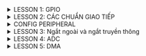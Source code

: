 <details>
  <summary>LESSON 1: GPIO</summary>
  Để sử dụng ngoại vi GPIO ta cần thực hiện các bước sau :
  
  ![image](https://github.com/user-attachments/assets/0c621346-dd76-4e1b-be1c-ae0e3be759b1)
  
 * B1: Cấp xung clock cho ngoại vi
  Ta cần phải đọc vào diagram của mỗi loại để biết được cần phải cấp xung clock cho bus nào trên ngoại vi
  dưới đây là diagram của dòng stm32f103
  
  ![image](https://github.com/user-attachments/assets/6064d888-84fb-4ada-9d8f-b8004c4eab84)

Ví dụ: nếu bạn muốn sử dụng chân PA2 thì bạn phải cấp xung cho GPIO, muốn cấp xung cho GPIO thì phải cấp xung cho bus mà GPIO treo lên là APB2.

  * Trong VDK STM32 thì thanh ghi dùng để cấp clock là thanh ghi RCC

  * Mình sử dụng thư viện chuẩn, cú pháp để cấp/không cấp clock cho một ngoại vi là: RCC_@PeriphClockCmd(A, B) , với @ là tên bus mà mình muốn cấp clock(AHB, APB1, APB2), A là ngoại vi mà mình muốn cấp clock(RCC_APB2Periph_GPIOC,....), B là cho phép cấp/không cấp (ENABLE,...).
  
* B2 : Cấu hình ngoại vi cho GPIO
  cấu hình cho GPIO có 3 thông số chính là : pin, mode, speed.
    * Pin : Là chân mình muốn dùng (0->15)
    * mode : loại chức năng mà bạn muốn dùng, 2 chức năng cơ bản nhất của GPIO chính là Input và Output và 1 số chức năng khác như analog ...
      * cú pháp : GPIO_Mode_IN_FLOATING /GPIO_Mode_Out_PP
      * Input (đầu vào) : có nhiều loại ví dụ như floating, input_pullup, input_pulldown
          + Input floating: Đầu vào thả nổi, điện áp không cố định dao động từ 0V tới Vcc ( thông qua điện trở )
          + Input pull up: Đầu vào có trở kéo lên (điện áp mặc định trên chân là Vcc)
          + Input pull down: Đầu vào có trở kéo xuống (điện áp mặc định trên chân là 0V)
          + GPIO_Mode_AIN: Đầu vào tương tự, dùng để đo ADC
       Để hiểu rõ hơn thì nôn na là: ví dụ bạn có 1 nút nhấn đi, bạn để trạng thái mặc định là 1(tức là chưa làm gì thì trạng thái nó là 1), khi tác động trạng thái nó là 0. 
       Lúc đó bạn thiết kế bài toán là nhấn nút led sẽ sáng thì làm sao nó biết được là bạn nhấn nút? thì lúc đó nếu nó nhận được tín hiệu 0(tức là có sự thay đổi trạng thái 
       từ 0 về 1) thì nó sẽ thực hiện lệnh bật đèn.
      * Output (đầu ra): xuất tín hiệu ra ngoài . Thường dùng 2 loại chính opendrain và push-pull(pull-up & pull-down).
          + Ouput Opendrain: Đầu ra dạng cực máng hở. Chỉ có thể kéo về 0V bằng cách ghi bit 0, khi ghi bit 1, chân IO sẽ có điện áp tương ứng với nguồn nối vào IO đó.
          Khi sử dụng mode Push-pull thì trong đó nó cấu hình sẵn một điện trở rồi(kéo lên hoặc kéo xuống) nhưng ở I2C nó đã có sẵn điện trở kéo lên rồi, nên dùng OD để      
          không cần điện trở kéo cho vi điều khiển nữa. Tại vì mình đã có điện trở kéo lên rồi giờ config thêm nó sẽ gây xung đột
          + Ouput Push Pull : tương tự như pull up và pull down của input.
          * Khi nào dùng opendrain và khi nào dùng push-pull? Khi bạn muốn on/off,pwm thì dùng push. Còn opendrain thì với những giao thức nào ở trạng thái mặc định của nó đã có trở kéo lên nguồn rồi thì trong vi điều khiển ko cần dùng nữa ví dụ:làm việc với giao thức I2C 😊
     * speed : tốc độ nhận hoặc xuất tín hiệu , có 3 loại : GPIO_Speed_10MHz ,GPIO_Speed_2MHz, GPIO_Speed_50MHz thông thường thì chọn 50MHz
* Vấn đề đặt ra ở đây là? trong một chương trình mình muốn dùng 1 lúc nhiều chân đi chẳng lẻ lần nào mình cũng gọi các tham số ra , như thế sẽ rất chi là mệt, nên để tối ưu thì mình sẽ tạo 1 struct mà nó có cùng tính chất như:mode, pin, speed. Trong thư viện chuẩn, struct đó có tên là GPIO_InitTypeDef. Struct là một kiểu dữ liệu nên mình sẽ khai báo 1 biến và dùng biến đó trỏ tới các tham số trong struct. Các cấu hình sẽ lưu giá trị vào biến đó. Vậy là đã cấu hình cho 1 chân đã xong, và mình sẽ truyền 2 tham số đó là tên GPIO:GPIO cần dùng và cấu hình mình vừa mới config: con trỏ tới biến đó.

* một số hàm thông dụng :
uint8_t GPIO_ReadInputDataBit(GPIO_TypeDef* GPIOx, uint16_t GPIO_Pin);

uint16_t GPIO_ReadInputData(GPIO_TypeDef* GPIOx);

uint8_t GPIO_ReadOutputDataBit(GPIO_TypeDef* GPIOx, uint16_t GPIO_Pin);

uint16_t GPIO_ReadOutputData(GPIO_TypeDef* GPIOx);

void GPIO_SetBits(GPIO_TypeDef* GPIOx, uint16_t GPIO_Pin);//0b0000….0010

void GPIO_ResetBits(GPIO_TypeDef* GPIOx, uint16_t GPIO_Pin);

void GPIO_WriteBit(GPIO_TypeDef* GPIOx, uint16_t GPIO_Pin, BitAction BitVal);

void GPIO_Write(GPIO_TypeDef* GPIOx, uint16_t PortVal);
</details>
<details>
<summary>LESSON 2: CÁC CHUẨN GIAO TIẾP </summary>
1.Truyền nhận dữ liệu :
   Việc truyền nhận dữ liệu thực chất là việc truyền nhận các tín hiệu điện áp biểu diễn cho các bit, điện áp được truyền nhận trên các chân của Vi điều khiển.
  
  ![image](https://github.com/user-attachments/assets/242557bc-9a49-408f-89aa-11dd7f3a0a53)
Câu hỏi được đặt ra ở đây là :ví dụ 2 bit liền kề nó có cùng mức điện áp thì làm sao MCU nhận biết được đó là 2 bit? => Đó là lí do tại sao có các kiểu giao tiếp sau đây.

2.SPI - Serial Peripheral Interface :
* Các bit dữ liệu được truyền nối tiếp nhau và có xung clock đồng bộ.

* Giao tiếp song công, có thể truyền và nhận cùng một thời điểm.

* Có chế độ 1 dây: truyền hoặc nhận

* Khoảng cách truyền ngắn

* Giao tiếp 1 Master với nhiều Slave.
* kết nối với nhau bằng 4 dây

![image](https://github.com/user-attachments/assets/e2144f6d-4d56-47f6-8c75-40655d24b1be)

Giới thiệu các dây:
* SCK: Serial Clock. Thiết bị tạo clock là master và cung cấp clock cho slave. Sở dỉ là giao tiếp đồng bộ vì kiểu master và slave có chung 1 dây SCK để điều khiển truyền hay nhận của 2 thiết bị.
* MOSI: Master Out Slave In . Tín hiệu tạo bởi master và Slave nhận tín hiệu.
* MISO: Master In Slave Out. Tín hiệu tạo bởi Slave và Master nhận tín hiệu
* SS: Select Slave. Chọn thiết bị Slave để giao tiếp. Để chọn được thì Master kéo đường SS tương ứng xuống mức 0(bình thường SS ở mức 1). Giao tiếp bằng chân chọn chip Quá trình truyền nhận SPI:

![image](https://github.com/user-attachments/assets/d93ba62d-ee92-4e56-bfc7-4759f91c08c5)
![image](https://github.com/user-attachments/assets/d0d1cfe5-a8fa-43ba-a513-fcf0eba2910c)

Qúa trình truyền nhận của SPi:
* Tùy thuộc vào bit chọn định dạng khung dữ liệu (DFF trong thanh ghi SPI_CR1), dữ liệu gửi hoặc nhận là 8 bit hoặc 16 bit. Lựa chọn này phải được thực hiện trước khi kích hoạt SPI để đảm bảo hoạt động chính xác.

* Bắt đầu quá trình, master sẽ kéo chân CS của slave muốn giao tiếp xuống 0 để báo hiệu muốn truyền nhận.

* Mỗi xung clock, Master sẽ gửi đi 1 bit từ thanh ghi dịch (Shift Register) của nó đến thanh ghi dịch của Slave thông qua đường MOSI. Đồng thời Slave cũng gửi lại 1 bit đến cho Master qua đường MISO.Như vậy sau 8 chu kỳ clock thì hoàn tất việc truyền và nhận 1 byte dữ liệu.
![image](https://github.com/user-attachments/assets/d4a7f903-68b0-4969-be62-7ff8f5c2e1e5)

Các mode trong SPI :
* CPOL:
   + Bằng 0 thì lúc mặc định là 0. Muốn tạo ra clock để báo hiệu truyền nhận thì ta kéo nó từ 0 lên 1 rồi về 0 là tạo ra 1 xung clock để truyền nhận 1 bit
   + Bằng 1 thì lúc mặc định là 1. Muốn tạo ra clock để báo hiệu truyềnn nhận thì ta kéo nó từ 1 xuống 0 rồi về 1 là tạo ra 1 xung clock để truyền nhận 1 bit.
*CPHA:
   + Bằng 0 :Bit dữ liệu đầu ra sẽ rơi vào cạnh xung đầu tiên của chu kì.
   + Bằng 1 :Bit dữ liệu đầu ra sẽ rơi vào cạnh xung thứ hai của chu kì.
* Tốc độ truyền khoảng vài Mbps hoặc vài chục Mbps.

![image](https://github.com/user-attachments/assets/b0e4c6b1-05f8-4360-a5e8-da50b1095606)

* Với stm32f103: tần só xung là 72MHz, qua bộ chia 8(có thể chọn bộ chia 2,4,8....) -> Tốc độ bằng 9 Mbps
* Ưu, nhược điểm của chuẩn giao tiếp SPI:

Ưu điểm:
 + Không có hệ thống định địa chỉ slave phức tạp như I2C
 + Tốc độ truyền dữ liệu cao hơn I2C (nhanh gần gấp đôi)
 + Hỗ trợ truyền dữ liệu hai chiều đồng thời (full-duplex), giúp tăng hiệu suất giao tiếp.

Nhược điểm:
 + Sử dụng bốn dây (I2C và UART sử dụng hai dây).
 + Chỉ cho phép một master duy nhất.
 + khoảng cách truyền ngắn
3.I2C - Inter-Integrated Circuit :
![image](https://github.com/user-attachments/assets/52911af4-be37-4c2d-b485-5825a446ee31)


* I2C là một giao thức truyền thông nối tiếp đồng bô, nên các bit dữ liệu truyền đi được đồng bộ hóa với xung nhịp do Master điều khiển.
* I2C có 2 dây đó là SCL và SDA vào điện trở kéo lên nguồn:
   + SDA (Serial Data) - đường truyền cho master và slave để gửi và nhận dữ liệu.
   + SCL (Serial Clock) - đường mang tín hiệu xung nhịp.
* Hoạt động ở chế độ bán song công(tức là tại một thời điểm thì nó chỉ có thể truyền hoặc nhận, nếu muốn nhận phải đợi truyền xong).
* Bán song công vì: nó chỉ có 2 dây 1 là SCL(clock) và 1 dây là SDA để truyền, chỉ có 1 dây nên không thể 1 lúc mà vừa truyền vừa nhận dữ liệu được.
* I2C nó không truyền theo từng bit giống như SPI mà nó sẽ truyền theo từng frame
* I2C giao tiếp bằng địa chỉ Data frame của I2C:
![image](https://github.com/user-attachments/assets/710a093c-52fe-4746-ba7f-c6cba82ec170)

* Qúa trình truyền dữ liệu I2C :
  + Đầu tiên phải có bit start condition( SDA kéo xuống mức 0 trước SCL để tạo ra tín hiệu, bình thường 2 dây này ở mức 1 tại vì nó được gắn vào điện trở kéo lên nguồn).
  + Tiếp theo là 7 or 10 bit địa chỉ(tùy thuộc vào chip) và 1 bit r/w.
  + Phải gửi địa chỉ vì nó cùng 1 lúc truyền nhận nhiều thiết bị, để phân biệt chúng thì mỗi con phải có 1 địa chỉ, khi nó truyền bit địa chỉ thì tất cả sẽ được nhận m, thiết bị nào ứng với địa chỉ đó thì sẽ biết là sắp có quá trình truyền/nhận. Còn bit R/W để nó nói với slave tương ứng với địa chỉ đó là nó sẽ truyền hay đọc dữ liệu(0:Read là master sẽ đọc được trạng thái của Slave, 1.Write:master viết data cho slave).
  + tiếp theo sẽ là bit ACK/NACK nếu slave nào đó gửi lại 1 bit ack điều đó có nghĩa là địa chỉ đã đúng master sẽ gửi tiếp 8 bit data, sau khi đã gửi xong 8 bit data thì bên slave lại gửi tiếp bit ACK( nếu như đã nhận đủ và thành công) hoặc bit NACK(nếu không nhận được hoặc bị lỗi khung truyền)
  + kết thúc sẽ là 1 bit stop nó sẽ kéo SDA lên mức 1 trong khi SCL vẫn ở mức 1
* lưu ý : master hoàn toàn kiểm soát SCL , slave chỉ hoạt động theo

![image](https://github.com/user-attachments/assets/77fad496-755b-498c-beb2-17035689a3cc)

3.UART - Universal Asynchronous Receiver-Transmitter
* là một giao thức truyền thông phần cứng dùng giao tiếp nối tiếp không đồng bộ và có thể cấu hình được tốc độ
* UART chỉ 2 thiết bị với nhau(giao tiếp 1 - 1)
* uart là truyền thông bất đồng bộ nên 2 chủ thể có thể biết mà tương tác với nhau thì dựa vào baudrate. Khác baudrate vẫn truyền được nhưng dư liệu truyền, nhận sẽ bị sai.
* tốc độ truyền của UART được đặt ở một số chuẩn, chẳng hạn như 9600, 19200, 38400, 57600, 115200 baud và các tốc độ khác
* UART :
   + 2 dây TX,RX
   + một master và một slave
   + Quá trình truyền dữ liệu thường sẽ diễn ra ở 3.3V hoặc 5V
* UART truyền dữ liệu nối tiếp, theo 1 trong 3 chế độ:
   * Simplex: Chỉ tiến hành giao tiếp một chiều.
   * Half duplex: Dữ liệu sẽ đi theo một hướng tại 1 thời điểm
   * Full duplex: Thực hiện giao tiếp đồng thời đến và đi từ mỗi master và slave
* Data frame UART :
![image](https://github.com/user-attachments/assets/1921d7c6-365c-400d-9a6e-e86cc09c2a26)
* Để bắt đầu truyền nhận khi có Start Bit(kéo TX từ 1->0).
* có 5 đến 9 bit dữ liệu.
* 0 to 1 Parity bit (bit chẵn lẻ).
   * Bit chẵn lẻ kiểm tra xem dữ liệu nhận đúng hay chưa.
   * Quy luật chẵn: nếu tổng số bit 1 là số chẵn thì bit đó là 0, còn quy luật lẻ là nếu tổng sốt bit lẻ là số chẵn thì thêm số 1.
* 1 hoặc 2 stop bit(kéo chân Rx lên 1).
</details>
<details>
  <summary> CONFIG PERIPHERAL</summary>
  * Các giao thức trong chúng ta đều có thể triển khai bằng SOFTWARE và HARDWARE :
  
   + SOFTWARE : thường dùng để mô phỏng lại quá trình giao thức đó hoạt động mà không cần phải sử dụng đến chân có sẵn trong mạch mà vẫn có thể biến các chân GPIO thành nó hay còn gọi là giả lập giao thức (em có để mô phỏng ở trên)
    
   + HARDWARE : dùng các chân được tích hợp trong mạch giúp dễ dàng triển khai các chức năng của giao thức
  * datasheet :

    ![image](https://github.com/user-attachments/assets/2f4bdc01-1db4-4740-8d18-1290caf3221a)

1.SPI - HARDWARE :
  * STM32F1 có 2 khối SPI, SPI1 ở APB2 và SPI2 ở PAB1. Các khối này được xây dựng các kết nối, driver và các hàm riêng trong bộ thư viện chuẩn.
  b1. đầu tiên phải cấu hình chân SPI  bằng cách đọc datasheet :

    vd : tôi chọn SPI1 thì cần cấu hình chân này :
    
    ![image](https://github.com/user-attachments/assets/1cd6a87e-6546-4b3b-ad23-059c1cce3af7)
    
  b2. cấu hình tham số của SPI :

  ![image](https://github.com/user-attachments/assets/a17aac75-2ff3-498a-8cf7-a7f751b2ae0f)

  b3. tùy hình vào cấu hình truyền hoặc nhận ta sẽ có các hàm khác nhau :
  
  ![image](https://github.com/user-attachments/assets/c0488c58-6527-40ca-85bb-97e7bfdbc230)
  
* Một số hàm và cờ quan trọng :
![image](https://github.com/user-attachments/assets/f585370b-cb97-4191-8fc7-e982ac4a3744)

2. I2C - HARDWARE :
 * tương tự như SPI , Các bước thực hiện là: Xác định các chân I2C -> Cấu hình GPIO -> Cấu hình I2C

![image](https://github.com/user-attachments/assets/407157d0-59d1-4ff2-8bce-67d50b72ef6f)
+ cấu hình I2C :

![image](https://github.com/user-attachments/assets/3b61633d-1859-46d4-ae49-0faa0ccec37f)

* cấu hình truyền hoặc nhận :

  ![image](https://github.com/user-attachments/assets/a886b2c3-935a-4415-bd44-2b28c43e699e)

  ![image](https://github.com/user-attachments/assets/fa358374-99bb-4c8b-8fbc-8c338adcdd93)

* một số hàm và cờ quan trọng :

![image](https://github.com/user-attachments/assets/d7ce6cd0-0bbe-4210-a55a-209f1b052c63)

![image](https://github.com/user-attachments/assets/7d2053b2-622b-491c-8532-67155d32bdc9)

3. UART - HARDWARE :
* Các bước cấu hình uart : xác định chân UART -> cấu hình chân GPIO -> Cấu hình UART
 + cấu hình chân GPIO :

![image](https://github.com/user-attachments/assets/de2770b7-87f9-4b6d-b840-5e184e14c70b)

![image](https://github.com/user-attachments/assets/ce77d80c-9e50-43a6-9a3c-ff4dce77764c)
 + cấu hình uart :

![image](https://github.com/user-attachments/assets/70ca7997-7653-42d6-8857-b385e260ffeb)

+ hàm truyền hoặc nhận :

  ![image](https://github.com/user-attachments/assets/fbc63be8-3363-4eb9-84bc-e8e481046e48)
+ một số cờ quan trọng :

![image](https://github.com/user-attachments/assets/22253543-2810-4578-acc6-7e216f89fb2e)
</details>
<details>
  <summary>LESSON 3: Ngắt ngoài và ngắt truyền thông</summary>
* Ngắt là 1 sự kiện khẩn cấp xảy ra trong hay ngoài vi điều khiển. Nó yêu MCU phải dừng chương trình chính và thực thi chương trình ngắt. Hàm phục vụ ngắt.
  
* Sau khi xử lí xong nhiệm vụ này thì bộ đếm chương trình sẽ trả về giá trị trước đó để bộ xử lí thực hiện công việc còn đang dang dở. Như vậy, ngắt có mức độ ưu tiên cao nhất, thường xử lí các sự kiện bất ngờ nhưng không tốn thời gian. Ngắt có 2 loại: ngắt có thể xuất phát từ tín hiệu bên trong con chip(ngắt báo bộ đếm timer/counter tràn, ngắt báo quá trình gửi dữ liệu bằng RS232 kết) hoặc ngắt do các tác nhân bên ngoài(nhấn button, ngắt báo có 1 gói dữ liệu nhận được).

VD : Cách chương trình chạy ngắt thực hiện :

![image](https://github.com/user-attachments/assets/4b6982b5-09ed-4115-bcc8-01f7663c685f)

1.Ngắt ngoài :
Ngắt ngoài là 1 sự kiện ngắt xảy ra khi có tín hiệu can thiệp từ bên ngoài, từ phần cứng, người sử dụng hay ngoại vi...
 * Ngắt ngoài của chip STM32F103 bao gồm có 16 line:

![image](https://github.com/user-attachments/assets/a233d50d-402f-4d9b-a20c-fa07f0136527)
  + mỗi line chỉ được gắn với một một port duy nhất và không thể cấu hình cho các port khác , vì thế chúng ta cần phải phân chia các line 1 cách phù hợp để không bị trùng ngắt.

     vd : Line0 nếu chúng ta đã chọn chân PA0 (chân 0 ở port A) làm chân ngắt thì tất cả các chân 0 ở các Port khác không được khai báo làm chân ngắt ngoài nữa
    
  + các Line ngắt sẽ được phân vào các Vector ngắt tương ứng. Các Line ngắt của chip STM32F103 được phân bố vào các vector ngắt như sau:
    
    ![image](https://github.com/user-attachments/assets/bdca1584-d56a-4a1a-b6cb-1ae6779c7ec7)
    
    + Các Line0, Line1, Line2, Line3, Line4 sẽ được phân vào các vector ngắt riêng biệt EXTI0, EXTI1, EXTI2, EXTI3, EXTI4, còn từ Line5->Line9 sẽ được phân vào vector ngắt EXTI9_5, Line10->Line15 được phân vào vecotr EXTI15_10.

    + các ngắt quyết định mức độ thực hiện thông qua mức độ ưu tiên :
       + ngắt nào có độ ưu tiên cao hơn thì ngắt đó thực hiên trước.
       + MCU sẽ kiểm tra ngắt có cùng một mức Preemption Priority thì ngắt nào có Sub Priority cao hơn thì ngắt đó được thực hiện trước.
       + Còn trường hợp 2 ngắt có cùng mức Preemption và Sub Priority luôn thì ngắt nào đến trước được thực hiện trước.
      
* Để sử dụng ngắt ngoài ta thực hiện các bước sau: Xác định các chân ngắt ngoài -> Cấu hình các chân GPIO
   + Trước tiên muốn sử dung bất cứ ngoại vi nào thì mình phải bật Clock của bus gắn với ngoại vi đó, ngoài ra phải bật thêm AFIO. AFTO là những cái funtion thay thế. 
      + cấu hình RCC :
        
     ![image](https://github.com/user-attachments/assets/980a360c-bc39-4a22-80bf-24ebd0a3f0f8)

      + sau đó cấu hình GPIO:
     
     ![image](https://github.com/user-attachments/assets/54033f18-9f32-472a-9115-a91c1c95bf22)

      + Cấu hình NVIC :
        trước hết chúng ta cần phải tra bảng NVIC:
        
        ![image](https://github.com/user-attachments/assets/de5d5a22-d9d6-41cf-adab-77c3292b3755)
        
        Sau đó cấu hình NVIC tùy theo Group và mức độ ưu tiên khi tra :
        
        ![image](https://github.com/user-attachments/assets/82e0fdca-fe35-4caa-bba3-9e88cf93e11f)

        vd : ![image](https://github.com/user-attachments/assets/6ca07c33-f3a8-4b02-af8e-80402349cf6a)

     + cấu hình EXTI :
       
       ![image](https://github.com/user-attachments/assets/8aa8a1a4-76a3-4a55-ae61-934d721f832d)

       VD : ![image](https://github.com/user-attachments/assets/61853b7b-49a8-44bd-b28b-454a5ae6ec34)

     + sau cùng là hàm phục vụ ngắt ngoài : EXTIx_IRQHandler() (x là line ngắt tương ứng), Hàm EXTI_GetITStatus(EXTI_Linex) :Kiểm tra cờ ngắt của line x tương ứng. Hàm EXTI_ClearITPendingBit(EXTI_Linex): Xóa cờ ngắt ở line x.

     ![image](https://github.com/user-attachments/assets/ce2e8acb-0135-4baa-ae8e-3c9a03d1ce4f)
      
2. Ngắt truyền thông :
* STM32F103 hỗ trợ các ngắt cho các giao thức như : SPI, I2C, UART ... các ngắt này giúp cho việc truyền hoặc nhận dữ liệu không bị sai sót và tránh bị mất dữ liệu
* ở đây em sẽ vd về UART với ngắt nhận , các giao thức còn lại cũng tương tự như vậy :
  
  các bước cấu hình ngắt uart như sau : cấu hình chân GPIO -> cấu hình NVIC -> Cấu hình uart.
  
  + bật clock :
    
  RCC_APB2PeriphClockCmd(RCC_APB2Periph_GPIOA |RCC_APB2Periph_USART1,ENABLE);
  + cấu hình GPIO :
    
    ![image](https://github.com/user-attachments/assets/94e434ed-8f1a-47df-9671-b1bb9310f8e2)
    
  + cấu hình NVIC :
    
    ![image](https://github.com/user-attachments/assets/6a2628fc-b85c-4d77-9b1c-dfeeef49bad5)
    
  + cấu hình uart :

    ![image](https://github.com/user-attachments/assets/c43d8978-4306-4d08-b3e1-a9792a7d7b8f)

  + hàm ngắt uart :
    
    ![image](https://github.com/user-attachments/assets/d1c95439-f349-4623-ac24-0cdb679049a4)
 
    + Trong hàm phục vụ ngắt, ta kiểm tra ngắt đến là ngắt nhận RXNE hay ngắt truyền TX, bằng  hàm USART_GetITStatus. Tùy theo tín hiệu ngắt mà có thể lập trình tác vụ khác nhau. Sau khi thực thi xong, có thể xóa cờ ngắt để đảm bảo không còn ngắt trên line (thông thường cờ ngắt sẽ tự động xóa).
</details>
<details>
  <summary>LESSON 4: ADC </summary>
* Vi điều khiển hay các thiết bị ngày nay đều sử dụng tín hiệu số dựa trên các bit nhị phân để hoạt động. Còn thực tế thì không chỉ mãi là tín hiệu số mà là tín hiệu tương tự và liên tục vì vậy cần phải có thiết bị chuyển đổi từ tín hiệu tương tự sang tín hiệu số. *ADC - Analog to Digital Convert*: bộ chuyển đổi từ tín hiệu tương tự sang tín hiệu số

![image](https://github.com/user-attachments/assets/6369b5d8-2b97-4c49-b384-ceabcd2db3d3)

Khả năng chuyển đổi của ADC phụ thuộc vào 2 yếu tố
 + Độ phân giải: Số bit mà ADC sử dụng để mã hóa tín hiệu. Hay còn gọi là số mức tín hiệu được biểu diễn(có độ phân giải càng cao thì độ chính xác càng lớn.)
 + Tần số/Chu kì lấy mẫu: tốc độ/khoảng thời gian giữa 2 lần mã hóa(tần số lấy mẫu càng cao thì chuyển đổi sẽ có độ chính xác càng lớn). Tần số lấy mẫu = 1/(thời gian lấy mẫu + thời gian chuyển đổi).
Trong stm32 có 2 kênh ADC đó là ADC1 và ADC2, mỗi bộ có tối đa 9 channel với nhiều mode hoạt động, kết quả chuyển đổi được lưu trong thanh ghi 16 bit.
 + Độ phân giải: 12 bit
 + Có các ngắt hổ trợ, có thể điều khiển hoạt động ADC bằng xung Trigger.
 + Thời gian chuyển đổi nhanh: 1us tại tần số 65Mhz.
 + Có bộ DMA giúp tăng tốc độ xử lí Sơ đồ khối bộ ADC:

![image](https://github.com/user-attachments/assets/a4ca6023-cb18-47e8-8baa-7a69def828c0)

Các bước thực hiện ADC :

Cấu hình GPIO -> Cấu hình ADC

 + xác định chân và port :
![image](https://github.com/user-attachments/assets/325f6f30-0f71-43e2-9779-b8edb0bc2a6a)

 + Các chế độ của ADC:
   + Single: ADC chỉ đọc 1 kênh duy nhất, và chỉ đọc khi kênh nào được yêu câu.
   + Single Continous: sẽ đọc 1 kênh duy nhất, nhưng đọc dữ liệu nhiều lần
   + Scan: Multi-Channels: Quét qua và đọc dữ liệu nhiều kênh, nhưng chỉ đọc khi nào được yêu cầu.
   + Scan: Continous Multi-Channels Repeat: Quét qua và đọc dữ liệu nhiều kênh, nhưng đọc liên tiếp nhiều lần giống như Single Continous.

![image](https://github.com/user-attachments/assets/e6174bc2-da3b-42f0-a1a2-dbcba43ba2ea)
</details>
<details>
  <summary>LESSON 5: DMA </summary>
  * DMA – Direct memory access được sử dụng với mục đích truyền data với tốc độ cao từ thiết bị ngoại vi đến bộ nhớ cũng như từ bộ nhớ đến bộ nhớ
  * Với DMA, dữ liệu sẽ được truyền đi nhanh chóng mà không cần đến bất kỳ sự tác động nào của CPU. Điều này sẽ giữ cho tài nguyên của CPU được rảnh rỗi cho các thao tác khác. Đồng thời tránh việc data nhận về từ ngoại vi bị mất mát
  
  ![image](https://github.com/user-attachments/assets/6486c7a3-a68c-4935-91d3-df3c1b6564c2)

  * DMA có thể điều khiển data truyền từ :
    + Bộ nhớ đến Peripheral
    + Ngược lại, Periph đến Bộ nhớ.
    + Giữa 2 vùng nhớ.
  * Sơ đồ khối bộ DMA :

    ![image](https://github.com/user-attachments/assets/4efaf9d9-aef4-4c68-a1a3-b47772a78db6)
  * STM32F1 có 2 bộ DMA với nhiều kênh, mỗi kênh có nhiều ngoại vi có thể dùng DMA như bảng:

    ![image](https://github.com/user-attachments/assets/df2194b2-25f5-4328-91e9-6b7691982600)
    
    ●	Các Channel đều có thể được cấu hình riêng biệt.
    
    ●	Mỗi Channel được kết nối để dành riêng cho tín hiệu DMA từ các thiết bị ngoại vi hoặc tín hiệu từ bên trong MCU.
    
    ●	Có 4 mức ưu tiên có thể lập trình cho mỗi Channel.
    
    ●	Kích thước data được sử dụng là 1 Byte, 2 Byte (Half Word) hoặc 4byte (Word)
    
    ●	Hỗ trợ việc lặp lại liên tục Data.
    
    ●	5 cờ báo ngắt (DMA Half Transfer, DMA Transfer complete, DMA Transfer Error, DMA FIFO Error, Direct Mode Error).
    
    ●	Quyền truy cập tới Flash, SRAM, APB1, APB2, APB.
    
    ●	Số lượng data có thể lập trình được lên tới 65535.
    
    ●	Đối với DMA2, mỗi luồng đều hỗ trợ để chuyển dữ liệu từ bộ nhớ đến bộ nhớ
 * DMA có 2 chế độ hoạt động :
   + Normal mode: Với chế độ này, DMA truyền dữ liệu cho tới khi truyền đủ 1 lượng dữ liệu giới hạn đã khai báo DMA sẽ dừng hoạt động. Muốn nó tiếp tục hoạt động thì phải khởi động lại
   
   + Circular mode: Với chế độ này, Khi DMA truyền đủ 1 lượng dữ liệu giới hạn đã khai báo thì nó sẽ truyền tiếp về vị trí ban đầu (Cơ chế như Ring buffer).
* cấu hình DMA :
 + Không như các ngoại vi khác, DMA cần được cấp xung từ AHB, cả 2 bộ DMA đều có xung cấp từ AHB. Ngoài ra cần cấp xung cho AFIO.
   
 ![image](https://github.com/user-attachments/assets/2e80e0a9-833c-4df5-96c0-ef17df808435)

+ Sau khi cấu hình cho DMA xong, chỉ cần gọi hàm DMA_Cmd cho ngoại vi tương ứng. Bộ DMA sẽ tự động truyền nhận data cũng như ghi dữ liệu vào vùng nhớ cụ thể. 
</details>
